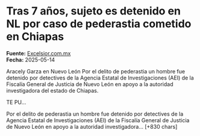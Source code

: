 # Tras 7 años, sujeto es detenido en NL por caso de pederastia cometido en Chiapas

**Fuente:** [Excelsior.com.mx](https://www.excelsior.com.mx/nacional/sujeto-detenido-en-nuevo-leon-pederastia-chiapas/1715917)  
**Fecha:** 2025-05-14

Aracely Garza en Nuevo León
Por el delito de pederastia un hombre fue detenido por detectives de la Agencia Estatal de Investigaciones (AEI) de la Fiscalía General de Justicia de Nuevo León en apoyo a la autoridad investigadora del estado de Chiapas.

TE PU…

Por el delito de pederastia un hombre fue detenido por detectives de la Agencia Estatal de Investigaciones (AEI) de la Fiscalía General de Justicia de Nuevo León en apoyo a la autoridad investigadora… [+830 chars]
